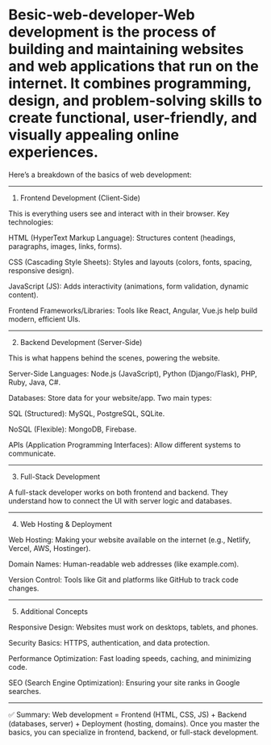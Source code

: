 # Besic-web-developer-Web development is the process of building and maintaining websites and web applications that run on the internet. It combines programming, design, and problem-solving skills to create functional, user-friendly, and visually appealing online experiences.

Here’s a breakdown of the basics of web development:


---

1. Frontend Development (Client-Side)

This is everything users see and interact with in their browser.
Key technologies:

HTML (HyperText Markup Language): Structures content (headings, paragraphs, images, links, forms).

CSS (Cascading Style Sheets): Styles and layouts (colors, fonts, spacing, responsive design).

JavaScript (JS): Adds interactivity (animations, form validation, dynamic content).

Frontend Frameworks/Libraries: Tools like React, Angular, Vue.js help build modern, efficient UIs.



---

2. Backend Development (Server-Side)

This is what happens behind the scenes, powering the website.

Server-Side Languages: Node.js (JavaScript), Python (Django/Flask), PHP, Ruby, Java, C#.

Databases: Store data for your website/app. Two main types:

SQL (Structured): MySQL, PostgreSQL, SQLite.

NoSQL (Flexible): MongoDB, Firebase.


APIs (Application Programming Interfaces): Allow different systems to communicate.



---

3. Full-Stack Development

A full-stack developer works on both frontend and backend. They understand how to connect the UI with server logic and databases.


---

4. Web Hosting & Deployment

Web Hosting: Making your website available on the internet (e.g., Netlify, Vercel, AWS, Hostinger).

Domain Names: Human-readable web addresses (like example.com).

Version Control: Tools like Git and platforms like GitHub to track code changes.



---

5. Additional Concepts

Responsive Design: Websites must work on desktops, tablets, and phones.

Security Basics: HTTPS, authentication, and data protection.

Performance Optimization: Fast loading speeds, caching, and minimizing code.

SEO (Search Engine Optimization): Ensuring your site ranks in Google searches.



---

✅ Summary:
Web development = Frontend (HTML, CSS, JS) + Backend (databases, server) + Deployment (hosting, domains).
Once you master the basics, you can specialize in frontend, backend, or full-stack development.




